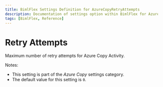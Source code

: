 ```yaml
---
title: BimlFlex Settings Definition for AzureCopyRetryAttempts
description: Documentation of settings option within BimlFlex for AzureCopyRetryAttempts
tags: [BimlFlex, Reference]
---
```


# Retry Attempts

Maximum number of retry attempts for Azure Copy Activity.

Notes:

* This setting is part of the *Azure Copy* settings category.
* The default value for this setting is `0`.
